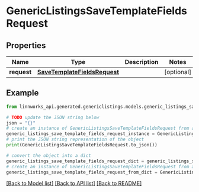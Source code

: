 # GenericListingsSaveTemplateFieldsRequest


## Properties

Name | Type | Description | Notes
------------ | ------------- | ------------- | -------------
**request** | [**SaveTemplateFieldsRequest**](SaveTemplateFieldsRequest.md) |  | [optional] 

## Example

```python
from linnworks_api.generated.genericlistings.models.generic_listings_save_template_fields_request import GenericListingsSaveTemplateFieldsRequest

# TODO update the JSON string below
json = "{}"
# create an instance of GenericListingsSaveTemplateFieldsRequest from a JSON string
generic_listings_save_template_fields_request_instance = GenericListingsSaveTemplateFieldsRequest.from_json(json)
# print the JSON string representation of the object
print(GenericListingsSaveTemplateFieldsRequest.to_json())

# convert the object into a dict
generic_listings_save_template_fields_request_dict = generic_listings_save_template_fields_request_instance.to_dict()
# create an instance of GenericListingsSaveTemplateFieldsRequest from a dict
generic_listings_save_template_fields_request_from_dict = GenericListingsSaveTemplateFieldsRequest.from_dict(generic_listings_save_template_fields_request_dict)
```
[[Back to Model list]](../README.md#documentation-for-models) [[Back to API list]](../README.md#documentation-for-api-endpoints) [[Back to README]](../README.md)


